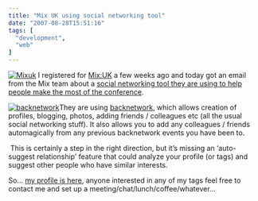 ```yaml
---
title: "Mix UK using social networking tool"
date: "2007-08-28T15:51:16"
tags: [
  "development",
  "web"
]
---
```

[![Mixuk](Mixuk_thumb.png)](https://kapie.com/content/binary/WindowsLiveWriter/MixUKusingsocialnetworkingtool_E869/Mixuk.png) I registered for [Mix:UK](http://www.microsoft.com/uk/mix07/) a few weeks ago and today got an email from the Mix team about a [social networking tool they are using to help people make the most of the conference](http://mix07.backnetwork.com/default.aspx).

[![backnetwork](backnetwork_thumb.png)](https://kapie.com/content/binary/WindowsLiveWriter/MixUKusingsocialnetworkingtool_E869/backnetwork.png)They are using [backnetwork](http://www.backnetwork.com/), which allows creation of profiles, blogging, photos, adding friends / colleagues etc (all the usual social networking stuff). It also allows you to add any colleagues / friends automagically from any previous backnetwork events you have been to.

 This is certainly a step in the right direction, but it’s missing an ‘auto-suggest relationship’ feature that could analyze your profile (or tags) and suggest other people who have similar interests.

So… [my profile is here](http://mix07.backnetwork.com/people/person.aspx?personid=80), anyone interested in any of my tags feel free to contact me and set up a meeting/chat/lunch/coffee/whatever…